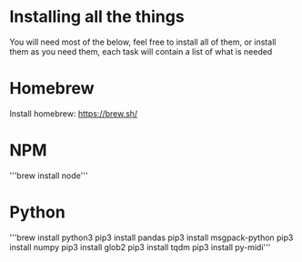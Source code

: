 # Installing all the things
You will need most of the below, feel free to install all of them, or install them as you need them, each task will contain a list of what is needed

# Homebrew
Install homebrew: https://brew.sh/

# NPM
'''brew  install node'''

# Python
'''brew install python3
    pip3 install pandas
    pip3 install msgpack-python
    pip3 install numpy
    pip3 install glob2
    pip3 install tqdm
    pip3 install py-midi'''

# 


